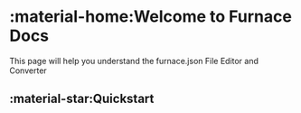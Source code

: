 # :material-home:Welcome to Furnace Docs
This page will help you understand the furnace.json File Editor and Converter

## :material-star:Quickstart
